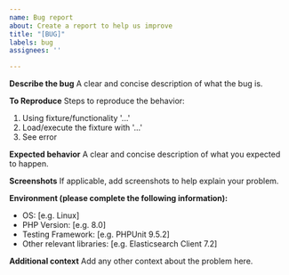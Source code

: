 ```yaml
---
name: Bug report
about: Create a report to help us improve
title: "[BUG]"
labels: bug
assignees: ''

---
```


**Describe the bug**
A clear and concise description of what the bug is.

**To Reproduce**
Steps to reproduce the behavior:
1. Using fixture/functionality '...'
2. Load/execute the fixture with '...'
3. See error

**Expected behavior**
A clear and concise description of what you expected to happen.

**Screenshots**
If applicable, add screenshots to help explain your problem.

**Environment (please complete the following information):**
- OS: [e.g. Linux]
- PHP Version: [e.g. 8.0]
- Testing Framework: [e.g. PHPUnit 9.5.2]
- Other relevant libraries: [e.g. Elasticsearch Client 7.2]

**Additional context**
Add any other context about the problem here.
